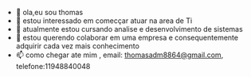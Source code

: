 - 👋 ola,eu sou thomas 
- 👀 estou interessado em comecçar atuar na area de Ti
- 🌱 atualmente estou cursando analise e desenvolvimento de sistemas
- 💞️ estou querendo colaborar em uma empresa e consequentemente adquirir cada vez mais conhecimento
- 📫 como chegar ate mim , email: thomasadm8864@gmail.com, telefone:11948840048

<!---
thomasaraujo88/thomasaraujo88 is a ✨ special ✨ repository because its `README.md` (this file) appears on your GitHub profile.
You can click the Preview link to take a look at your changes.
--->
